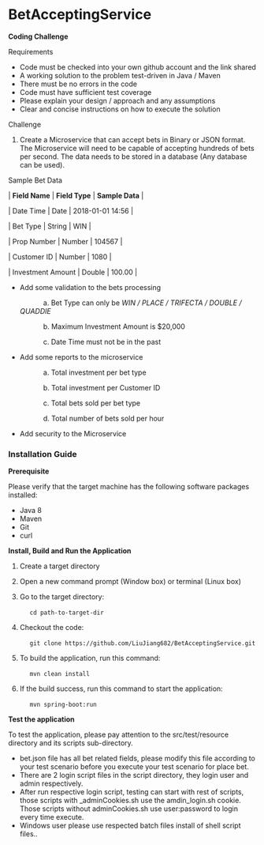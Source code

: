 # BetAcceptingService



**Coding Challenge**

Requirements

- Code must be checked into your own github account and the link shared
- A working solution to the problem test-driven in Java / Maven
- There must be no errors in the code
- Code must have sufficient test coverage
- Please explain your design / approach and any assumptions
- Clear and concise instructions on how to execute the solution

Challenge

1. Create a Microservice that can accept bets in Binary or JSON format. The Microservice will need to be capable of accepting hundreds of bets per second. The data needs to be stored in a database (Any database can be used).

Sample Bet Data

| **Field Name** | **Field Type** | **Sample Data** |

| Date Time | Date | 2018-01-01 14:56 |

| Bet Type | String | WIN |

| Prop Number | Number | 104567 |

| Customer ID | Number | 1080 |

| Investment Amount | Double | 100.00 |

- Add some validation to the bets processing

  &nbsp;&nbsp;&nbsp;&nbsp;&nbsp;&nbsp;&nbsp;&nbsp;&nbsp;&nbsp;&nbsp;&nbsp;a. Bet Type can only be _WIN / PLACE / TRIFECTA / DOUBLE / QUADDIE_
  
  &nbsp;&nbsp;&nbsp;&nbsp;&nbsp;&nbsp;&nbsp;&nbsp;&nbsp;&nbsp;&nbsp;&nbsp;b. Maximum Investment Amount is $20,000
  
  &nbsp;&nbsp;&nbsp;&nbsp;&nbsp;&nbsp;&nbsp;&nbsp;&nbsp;&nbsp;&nbsp;&nbsp;c. Date Time must not be in the past


- Add some reports to the microservice

  &nbsp;&nbsp;&nbsp;&nbsp;&nbsp;&nbsp;&nbsp;&nbsp;&nbsp;&nbsp;&nbsp;&nbsp;a. Total investment per bet type
  
  &nbsp;&nbsp;&nbsp;&nbsp;&nbsp;&nbsp;&nbsp;&nbsp;&nbsp;&nbsp;&nbsp;&nbsp;b. Total investment per Customer ID
  
  &nbsp;&nbsp;&nbsp;&nbsp;&nbsp;&nbsp;&nbsp;&nbsp;&nbsp;&nbsp;&nbsp;&nbsp;c. Total bets sold per bet type
  
  &nbsp;&nbsp;&nbsp;&nbsp;&nbsp;&nbsp;&nbsp;&nbsp;&nbsp;&nbsp;&nbsp;&nbsp;d. Total number of bets sold per hour

- Add security to the Microservice


### Installation Guide

**Prerequisite**

Please verify that the target machine has the following software packages installed:

- Java 8
- Maven
- Git
- curl

**Install, Build and Run the Application**

1. Create a target directory
2. Open a new command prompt (Window box) or terminal (Linux box)
3. Go to the target directory:
   
   &nbsp;&nbsp;&nbsp;&nbsp;&nbsp;`cd path-to-target-dir`
4. Checkout the code:
	
   &nbsp;&nbsp;&nbsp;&nbsp;&nbsp;`git clone https://github.com/LiuJiang682/BetAcceptingService.git`
5. To build the application, run this command:

   &nbsp;&nbsp;&nbsp;&nbsp;&nbsp;`mvn clean install` 
6. If the build success, run this command to start the application:

   &nbsp;&nbsp;&nbsp;&nbsp;&nbsp;`mvn spring-boot:run` 

**Test the application**

To test the application, please pay attention to the src/test/resource directory and its scripts sub-directory.

 - bet.json file has all bet related fields, please modify this file according to your test scenario before you execute your test scenario for place bet.
 - There are 2 login script files in the script directory, they login user and admin respectively.
 - After run respective login script, testing can start with rest of scripts, those scripts with _adminCookies.sh use the amdin_login.sh cookie. Those scripts without adminCookies.sh use user:password to login every time execute.
 - Windows user please use respected batch files install of shell script files.. 